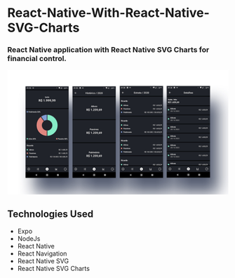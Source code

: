 # React-Native-With-React-Native-SVG-Charts
### React Native application with React Native SVG Charts for financial control.
![Tela App Financeiro](https://github.com/r-santtos/React-Native-With-React-Native-SVG-Charts/blob/master/mobile.jpg?raw=true?raw=true "Financeiro")

## Technologies Used
* Expo
* NodeJs
* React Native
* React Navigation
* React Native SVG
* React Native SVG Charts
